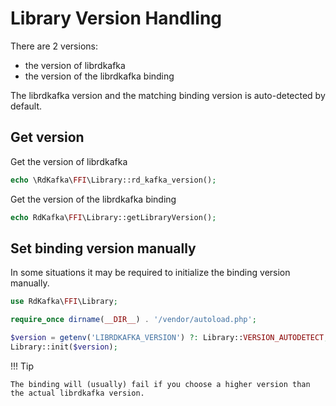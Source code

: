 # Library Version Handling

There are 2 versions:

* the version of librdkafka
* the version of the librdkafka binding

The librdkafka version and the matching binding version is auto-detected by default. 

## Get version
Get the version of librdkafka

```php
echo \RdKafka\FFI\Library::rd_kafka_version();
```

Get the version of the librdkafka binding

```php  
echo RdKafka\FFI\Library::getLibraryVersion();
```

## Set binding version manually

In some situations it may be required to initialize the binding version manually.

```php
use RdKafka\FFI\Library;

require_once dirname(__DIR__) . '/vendor/autoload.php';

$version = getenv('LIBRDKAFKA_VERSION') ?: Library::VERSION_AUTODETECT;
Library::init($version);
```

!!! Tip

    The binding will (usually) fail if you choose a higher version than the actual librdkafka version.
